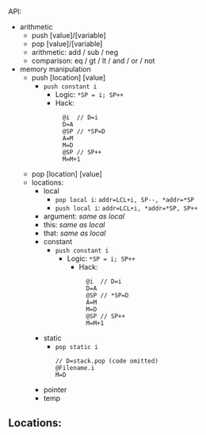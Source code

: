 API:

- arithmetic
    - push [value]/[variable]
    - pop [value]/[variable]
    - arithmetic: add / sub / neg
    - comparison: eq / gt / lt / and / or / not
- memory manipulation
    - push [location] [value]
        - `push constant i`
            - Logic: `*SP = i; SP++`
            - Hack:
              ```
                @i  // D=i
                D=A
                @SP // *SP=D
                A=M
                M=D
                @SP // SP++
                M=M+1
              ```
    - pop [location] [value]
    - locations:
        - local
            - `pop local i`: `addr=LCL+i, SP--, *addr=*SP`
            - `push local i`: `addr=LCL+i, *addr=*SP, SP++`
        - argument: *same as local*
        - this: *same as local*
        - that: *same as local*
        - constant
            - `push constant i`
                - Logic: `*SP = i; SP++`
                    - Hack:
                      ```
                        @i  // D=i
                        D=A
                        @SP // *SP=D
                        A=M
                        M=D
                        @SP // SP++
                        M=M+1
                      ```
        - static
            - `pop static i`
              ```
              // D=stack.pop (code omitted)
              @Filename.i
              M=D
              ```
        - pointer
        - temp

Locations:
- 